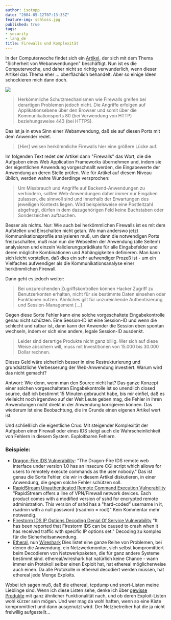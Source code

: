 ```yaml
---
author: isotopp
date: "2004-05-12T07:13:35Z"
feature-img: schloss.jpg
published: true
tags:
- security
- lang_de
title: Firewalls und Komplexität
---
```

In der Computerwoche findet sich ein [Artikel](https://www.tecchannel.de/a/sicherheitsrisiko-web-anwendung,1785212,3), der sich mit dem Thema "Sicherheit von Webanwendungen" beschäftigt. Nun ist es die Computerwoche, und daher nicht so richtig verwunderlich, wenn dieser Artikel das Thema eher ... oberflächlich behandelt. Aber so einige Ideen schockieren mich dann doch.

![](https://blog.koehntopp.info/uploads/firewall.jpg)

> Herkömmliche Schutzmechanismen wie Firewalls greifen bei derartigen Problemen jedoch nicht. Die Angriffe erfolgen auf Applikationsebene über den Browser und somit über die Kommunikationsports 80 (bei Verwendung von HTTP) beziehungsweise 443 (bei HTTPS).

Das ist ja in etwa Sinn einer Webanwendung, daß sie auf diesen Ports mit dem Anwender redet.

> [Hier] weisen herkömmliche Firewalls hier eine größere Lücke auf.

Im folgenden Text redet der Artikel dann "Firewalls" das Wort, die die Aufgaben eines Web Application Frameworks übernehmen und, indem sie der eigentlichen Anwendung vorgeschnallt werden, die Eingabewerte der Anwendung an deren Stelle prüfen. Wie für Artikel auf diesem Niveau üblich, werden wahre Wunderdinge versprochen:

> Um Missbrauch und Angriffe auf Backend-Anwendungen zu verhindern, sollten Web-Anwendungen daher immer nur Eingaben zulassen, die sinnvoll sind und innerhalb der Erwartungen des jeweiligen Kontexts liegen. Wird beispielsweise eine Postleitzahl abgefragt, dürfen in dem dazugehörigen Feld keine Buchstaben oder Sonderzeichen auftauchen.

Besser als nichts. Nur: Wie auch bei herkömmlichen Firewalls ist es mit dem Aufstellen und Einschalten nicht getan. Wo man anderswo jetzt Kommunikationsprofile analysieren muß, um dann die notwendigen Ports freizuschalten, muß man nun die Webseiten der Anwendung (alle Seiten!) analysieren und einzeln Validierungsprädikate für alle Eingabefelder und deren mögliche Kombinationen und Abhängigkeiten definieren. Man kann sich leicht vorstellen, daß dies ein sehr aufwendiger Prozeß ist - um ein Vielfaches aufwendiger als die Kommunikationsanalyse einer herkömmlichen Firewall.

Dann geht es jedoch weiter:

> Bei unzureichenden Zugriffskontrollen können Hacker Zugriff zu Benutzerkonten erhalten, nicht für sie bestimmte Daten einsehen oder Funktionen nutzen. Ähnliches gilt für unzureichende Authentisierung und Session-Management [...]

Gegen diese Sorte Fehler kann eine solche vorgeschaltete Eingabekontrolle genau nicht schützen. Eine Session-ID ist eine Session-ID und wenn die schlecht und ratbar ist, dann kann der Anwender die Session eben spontan wechseln, indem er sich eine andere, legale Session-ID ausdenkt.

> Leider sind derartige Produkte nicht ganz billig. Wer sich auf diese Weise absichern will, muss mit Investitionen von 15.000 bis 30.000 Dollar rechnen.

Dieses Geld wäre sicherlich besser in eine Restrukturierung und grundsätzliche Verbesserung der Web-Anwendung investiert. Warum wird das nicht gemacht?

Antwort: Wie denn, wenn man den Source nicht hat? Das ganze Konzept einer solchen vorgeschalteten Eingabekontrolle ist so unendlich closed source, daß ich bestimmt 15 Minuten gebraucht habe, bis mir einfiel, daß es vielleicht noch irgendwo auf der Welt Leute geben mag, die Fehler in ihren Anwendungen nicht direkt in der Anwendung korrigieren können. Das wiederum ist eine Beobachtung, die im Grunde einen eigenen Artikel wert ist.

Und schließlich die eigentliche Crux: Mit steigender Komplexität der Aufgaben einer Firewall oder eines IDS steigt auch die Wahrscheinlichkeit von Fehlern in diesem System. Exploitbaren Fehlern.

### Beispiele:

- [Dragon-Fire IDS Vulnerability](https://www.securityfocus.com/bid/564/discussion/): "The Dragon-Fire IDS remote web interface under version 1.0 has an insecure CGI script which allows for users to remotely execute commands as the user nobody." Das ist genau die Sorte Fehler, die wir in diesem Artikel diskutieren, in einer Anwendung, die gegen solche Fehler schützen soll.
- [RapidStream Unauthenticated Remote Command Execution Vulnerability](https://www.securityfocus.com/bid/1574/discussion/) "RapidStream offers a line of VPN/Firewall network devices. Each product comes with a modified version of sshd for encrypted remote administration. This version of sshd has a "hard-coded" username in it, rsadmin with a null password (rsadmin = root)" Kein Kommentar mehr notwendig.
- [ Firestorm IDS IP Options Decoding Denial Of Service Vulnerability](https://www.securityfocus.com/bid/4871/discussion/) "It has been reported that Firestorm IDS can be caused to crash when it has received traffic with specific IP options set." Decoding zu komplex für die Sicherheitsanwendung.
- [Etheral](https://www.cvedetails.com/product/424/Ethereal-Group-Ethereal.html?vendor_id=244), nun [Wireshark](https://www.cvedetails.com/product/8292/Wireshark-Wireshark.html?vendor_id=4861) Dies listet eine ganze Reihe von Problemen, bei denen die Anwendung, ein Netzwerkmonitor, sich selbst kompromittiert beim Decodieren von Netzwerkpaketen, die für ganz andere Systeme bestimmt sind. ethereal/wireshark hat natürlich keine Chance - wann immer ein Protokoll selber einen Exploit hat, hat ethereal möglicherweise auch einen. Da alle Protokolle in ethereal decodiert werden müssen, hat ethereal jede Menge Exploits.

Wobei ich sagen muß, daß die ethereal, tcpdump und snort-Listen meine Lieblinge sind. Wenn ich diese Listen sehe, denke ich über <a href="http://www.syborg.de/">gewisse Produkte</a> mit ganz ähnlicher Funktionalität nach, und ob deren Exploit-Listen wohl kürzer sein mögen. Und wer mag da wohl haften, wenn so eine Kiste kompromittiert und dann ausgenutzt wird. Der Netzbetreiber hat die ja nicht freiwillig aufgestellt...
